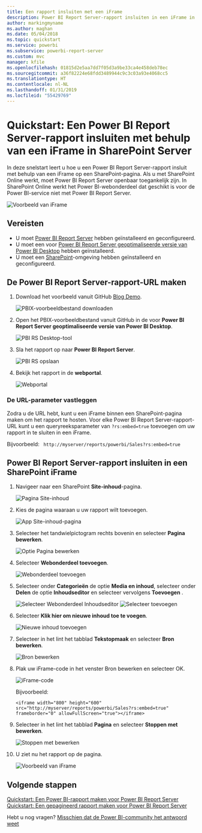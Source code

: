 ```yaml
---
title: Een rapport insluiten met een iFrame
description: Power BI Report Server-rapport insluiten in een iFrame in SharePoint Server
author: markingmyname
ms.author: maghan
ms.date: 05/04/2018
ms.topic: quickstart
ms.service: powerbi
ms.subservice: powerbi-report-server
ms.custom: mvc
manager: kfile
ms.openlocfilehash: 01815d2e5aa7dd7f05d3a9be33ca4e458deb78ec
ms.sourcegitcommit: a36f82224e68fdd3489944c9c3c03a93e4068cc5
ms.translationtype: HT
ms.contentlocale: nl-NL
ms.lasthandoff: 01/31/2019
ms.locfileid: "55429769"
---
```

# <a name="quickstart-embed-a-power-bi-report-server-report-using-an-iframe-in-sharepoint-server"></a>Quickstart: Een Power BI Report Server-rapport insluiten met behulp van een iFrame in SharePoint Server

In deze snelstart leert u hoe u een Power BI Report Server-rapport insluit met behulp van een iFrame op een SharePoint-pagina. Als u met SharePoint Online werkt, moet Power BI Report Server openbaar toegankelijk zijn. In SharePoint Online werkt het Power BI-webonderdeel dat geschikt is voor de Power BI-service niet met Power BI Report Server. 

![Voorbeeld van iFrame](media/quickstart-embed/quickstart_embed_01.png)
## <a name="prerequisites"></a>Vereisten
* U moet [Power BI Report Server](https://powerbi.microsoft.com/report-server/) hebben geïnstalleerd en geconfigureerd.
* U moet een voor [Power BI Report Server geoptimaliseerde versie van Power BI Desktop](install-powerbi-desktop.md) hebben geïnstalleerd.
* U moet een [SharePoint](https://docs.microsoft.com/sharepoint/install/install)-omgeving hebben geïnstalleerd en geconfigureerd.

## <a name="creating-the-power-bi-report-server-report-url"></a>De Power BI Report Server-rapport-URL maken

1. Download het voorbeeld vanuit GitHub [Blog Demo](https://github.com/Microsoft/powerbi-desktop-samples).

    ![PBIX-voorbeeldbestand downloaden](media/quickstart-embed/quickstart_embed_14.png)

2. Open het PBIX-voorbeeldbestand vanuit GitHub in de voor **Power BI Report Server geoptimaliseerde versie van Power BI Desktop**.

    ![PBI RS Desktop-tool](media/quickstart-embed/quickstart_embed_02.png)

3. Sla het rapport op naar **Power BI Report Server**. 

    ![PBI RS opslaan](media/quickstart-embed/quickstart_embed_03.png)

4. Bekijk het rapport in de **webportal**.

    ![Webportal](media/quickstart-embed/quickstart_embed_04.png)

### <a name="capturing-the-url-parameter"></a>De URL-parameter vastleggen

Zodra u de URL hebt, kunt u een iFrame binnen een SharePoint-pagina maken om het rapport te hosten. Voor elke Power BI Report Server-rapport-URL kunt u een queryreeksparameter van `?rs:embed=true` toevoegen om uw rapport in te sluiten in een iFrame. 

   Bijvoorbeeld:
    ``` 
    http://myserver/reports/powerbi/Sales?rs:embed=true
    ```
## <a name="embedding-a-power-bi-report-server-report-in-a-sharepoint-iframe"></a>Power BI Report Server-rapport insluiten in een SharePoint iFrame

1. Navigeer naar een SharePoint **Site-inhoud**-pagina.

    ![Pagina Site-inhoud](media/quickstart-embed/quickstart_embed_05.png)

2. Kies de pagina waaraan u uw rapport wilt toevoegen.

    ![App Site-inhoud-pagina](media/quickstart-embed/quickstart_embed_06.png)

3. Selecteer het tandwielpictogram rechts bovenin en selecteer **Pagina bewerken**.

    ![Optie Pagina bewerken](media/quickstart-embed/quickstart_embed_07.png)

4. Selecteer **Webonderdeel toevoegen**.

    ![Webonderdeel toevoegen](media/quickstart-embed/quickstart_embed_08.png)

5. Selecteer onder **Categorieën** de optie **Media en inhoud**, selecteer onder **Delen** de optie **Inhoudseditor** en selecteer vervolgens **Toevoegen** .

    ![Selecteer Webonderdeel Inhoudseditor](media/quickstart-embed/quickstart_embed_09.png) ![Selecteer toevoegen](media/quickstart-embed/quickstart_embed_091.png)

6. Selecteer **Klik hier om nieuwe inhoud toe te voegen**.

    ![Nieuwe inhoud toevoegen](media/quickstart-embed/quickstart_embed_10.png)

7. Selecteer in het lint het tabblad **Tekstopmaak** en selecteer **Bron bewerken**.

     ![Bron bewerken](media/quickstart-embed/quickstart_embed_11.png)

8. Plak uw iFrame-code in het venster Bron bewerken en selecteer OK.

    ![iFrame-code](media/quickstart-embed/quickstart_embed_12.png)

     Bijvoorbeeld:
     ```
     <iframe width="800" height="600" src="http://myserver/reports/powerbi/Sales?rs:embed=true" frameborder="0" allowFullScreen="true"></iframe>
     ```

9. Selecteer in het lint het tabblad **Pagina** en selecteer **Stoppen met bewerken**.

    ![Stoppen met bewerken](media/quickstart-embed/quickstart_embed_13.png)

10. U ziet nu het rapport op de pagina.

    ![Voorbeeld van iFrame](media/quickstart-embed/quickstart_embed_01.png)

## <a name="next-steps"></a>Volgende stappen

[Quickstart: Een Power BI-rapport maken voor Power BI Report Server](quickstart-create-powerbi-report.md)  
[Quickstart: Een gepagineerd rapport maken voor Power BI Report Server](quickstart-create-paginated-report.md)  

Hebt u nog vragen? [Misschien dat de Power BI-community het antwoord weet](https://community.powerbi.com/) 